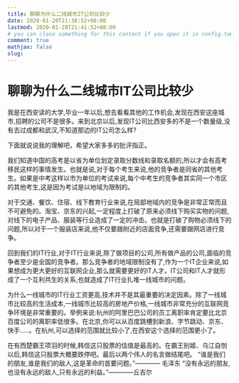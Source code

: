 ```yaml
---
title: 聊聊为什么二线城市IT公司比较少
date: 2020-01-20T21:38:52+08:00
lastmod: 2020-01-28T21:41:52+08:00
# you can close something for this content if you open it in config.toml.
comment: true
mathjax: false
slug:
---
```


# 聊聊为什么二线城市IT公司比较少

我是在西安读的大学,毕业一年以后,想去看看其他的工作机会,发现在西安这座城市,招聘的公司不是很多。来到北京以后,发现IT公司比西安多的不是一个数量级,没有去过成都和武汉,不知道那边的IT公司怎么样?

下面就说说我的理解吧，希望大家多多的批评指正。

我们知道中国的高考是以省为单位划定录取分数线和录取名额的,所以才会有高考移民这样的事情发生。也就是说,对于每个考生来说,他的竞争者是同省的其他考生。如果是中考这样以市为单位的考试来说,每个中考生的竞争者其实同一个市区的其他考生,这是因为考试是以地域为限制的。

对于交通、餐饮、住宿、线下教育行业来说,在局部地域内的竞争是非常正常而且不可避免的。淘宝、京东的兴起,一定程度上打破了原来必须线下购买实物的问题,对线下的电子产品、服装等行业造成了一定的冲击。也就是打破了购物必须线下的问题,所以对于一个服装店来说,他不仅要跟附近的店面竞争,还需要跟网店进行竞争。

回到我们的IT行业,对于IT行业来说,除了做项目的公司,所有做产品的公司,面临的竞争者至少是全国的竞争者。那么竞争者的地域限制没有了,作为一个IT企业来说,如果想成为更大更好的互联网企业,那么就需要更好的IT人才。IT公司和IT人才就形成了一个互利共生的关系,也就造成了IT行业扎堆一线城市的问题。

为什么一线城市的IT行业工资更高,技术并不是其最重要的决定因素。除了一线城市比较高的生活成本,一线城市比较高的房地产价格,一线城市非常充分的互联网竞争环境是非常重要的。举例来说:杭州的阿里巴巴公司的员工离职率肯定要比北京百度公司的离职率低很多。在北京,你可以从百度跳槽到新浪、字节跳动、京东、快手.....。在杭州,可以选择的范围就比较小了,在西安这个选择的范围更小了。

在有西楚霸王项羽的时候,韩信这只股票的估值是最高的。在霸王别姬、乌江自刎以后,韩信这只股票大概要跌停吧。最后以两个伟人的名言做结尾吧。
“谁是我们的朋友,谁是我们的敌人,这是革命的首要问题。”———— 毛泽东
“没有永远的朋友,也没有永远的敌人,只有永远的利益。”————丘吉尔